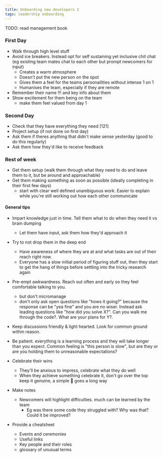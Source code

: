 ```yaml
---
title: Onboarding new developers 2
tags: leadership onboarding
---
```


TODO: read management book

### First Day

- Walk through high level stuff
- Avoid ice breakers. Instead opt for self sustaining yet inclusive chit chat (eg existing team mates chat to each other but prompt newcomers for input)
  - Creates a warm atmosphere
  - Doesn't put the new person on the spot
  - Gives them a feel for the teams personailities without intense 1 on 1
  - Humanises the team, especially if they are remote
- Remember their name !!! and key info about them
- Show excitement for them being on the team
  - make them feel valued from day 1

### Second Day

- Check that they have everything they need [121]
- Project setup (if not done on first day)
- Ask them if theres anything that didn't make sense yesterday (good to do this regularly)
- Ask them how they'd like to receive feedback

### Rest of week

- Get them setup (walk them through what they need to do and leave them to it, but be around and approachable)
- Get them making something as soon as possible (ideally completing in their first few days)
  - start with clear well defined unambiguous work. Easier to explain while you're still working out how each other communicate

#### General tips

- Impart knowledge just in time. Tell them what to do when they need it vs brain dumping
  - Let them have input, ask them how they'd approach it
- Try to not drop them in the deep end
  - Have awareness of where they are at and what tasks are out of their reach right now.
  - Everyone has a slow initial period of figuring stuff out, then they start to get the hang of things before settling into the tricky research again
- Pre-empt awkwardness. Reach out often and early so they feel comfortable talking to you.
  - but don't micromanage
  - don't only ask open questions like "hows it going?" because the response can be "yea fine" and you are no wiser. Instead ask leading questions like "how did you solve X?". Can you walk me through the code?. What are your plans for Y?. 
- Keep discussions friendly & light hearted. Look for common ground within reason.
- Be patient. everything is a learning process and they will take longer than you expect. Common feeling is "this person is slow", but are they or are you holding them to unreasonable expectations?
- Celebrate their wins
  - They'll be anxious to impress, celebrate what they do well
  - When they achieve something celebrate it, don't go over the top keep it genuine, a simple :raised_hands: goes a long way

- Make notes
  - Newcomers will highlight difficulties. much can be learned by the team
    - Eg was there some code they struggled with? Why was that? Could it be improved?

- Provide a cheatsheet
  - Events and ceremonies
  - Useful links
  - Key people and their roles
  - glossary of unusual terms